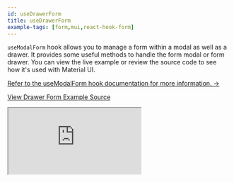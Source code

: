 ```yaml
---
id: useDrawerForm
title: useDrawerForm
example-tags: [form,mui,react-hook-form]
---
```


`useModalForm` hook allows you to manage a form within a modal as well as a drawer. It provides some useful methods to handle the form modal or form drawer. You can view the live example or review the source code to see how it's used with Material UI.

[Refer to the useModalForm hook documentation for more information. →](/docs/packages/documentation/react-hook-form/useModalForm/)

[View Drawer Form Example Source](https://github.com/pankod/refine/tree/master/examples/form/mui/useDrawerForm)

<iframe loading="lazy" src="https://stackblitz.com//github/pankod/refine/tree/master/examples/form/mui/useDrawerForm?embed=1&view=preview&theme=dark&preset=node"
    style={{width: "100%", height:"80vh", border: "0px", borderRadius: "8px", overflow:"hidden"}}
    title="mui-use-drawer-form"
></iframe>
